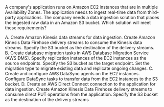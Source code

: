 A company's application runs on Amazon EC2 instances that are in multiple Availability Zones. The application needs to ingest real-time data from third-party applications. The company needs a data ingestion solution that places the ingested raw data in an Amazon S3 bucket. Which solution will meet these requirements? 

A. Create Amazon Kinesis data streams for data ingestion. Create Amazon Kinesis Data Firehose delivery streams to consume the Kinesis data streams. Specify the S3 bucket as the destination of the delivery streams. 
B. Create database migration tasks in AWS Database Migration Service (AWS DMS). Specify replication instances of the EC2 instances as the source endpoints. Specify the S3 bucket as the target endpoint. Set the migration type to migrate existing data and replicate ongoing changes. 
C. Create and configure AWS DataSync agents on the EC2 instances. Configure DataSync tasks to transfer data from the EC2 instances to the S3 bucket. 
D. Create an AWS Direct Connect connection to the application for data ingestion. Create Amazon Kinesis Data Firehose delivery streams to consume direct PUT operations from the application. Specify the S3 bucket as the destination of the delivery streams